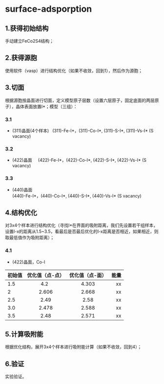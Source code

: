 # surface-adsporption

## 1.获得初始结构
手动建立FeCo2S4结构；

## 2.获得源胞
使用软件（vasp）进行结构优化（如果不收敛，回到1），然后作为源胞；

## 3.切面
根据源胞按晶面进行切面，定义模型原子层数（设置六层原子，固定底面的两层原子），晶体表面放置I*；模型（三组）：

### 3.1
- (311)晶面(4个样本)   
   (311)-Fe-I*，(311)-Co-I*, (311)-S-I*, (311)-Vs-I* (S vacancy)

### 3.2
- (422)晶面    
 (422)-Fe-I*，(422)-Co-I*, (422)-S-I*, (422)-Vs-I* (S vacancy)

### 3.3 
- (440)晶面    
 (440)-Fe-I*，(440)-Co-I*, (440)-S-I*, (440)-Vs-I* (S vacancy)

## 4.结构优化
对3x4个样本进行结构优化（寻找I*在界面的吸附距离，我们先设置若干组样本，设置I-x的距离从1.5~3.5，看最后是否最后优化的I-x距离是否相近，如果相近，则取最低值作为吸附距离）；
### 4.1
- (422)晶面，Co-I  

|初始值 | 优化值（点-点） | 优化值（点-面）| 能量 |
| - | :-: | :-:  |-: | 
|1.5 | 4.2   | 4.303| xx |
|2   | 2.606 | 2.668|  xx |
|2.5 | 2.49	| 2.58 |xx | 
|3.0 | 2.478 | 2.588|xx |
|3.5 | 2.48	| 2.571 |xx |



## 5.计算吸附能
根据优化结构，展开3x4个样本进行吸附能计算（如果不收敛，回到4）；

## 6.验证
实验验证。
